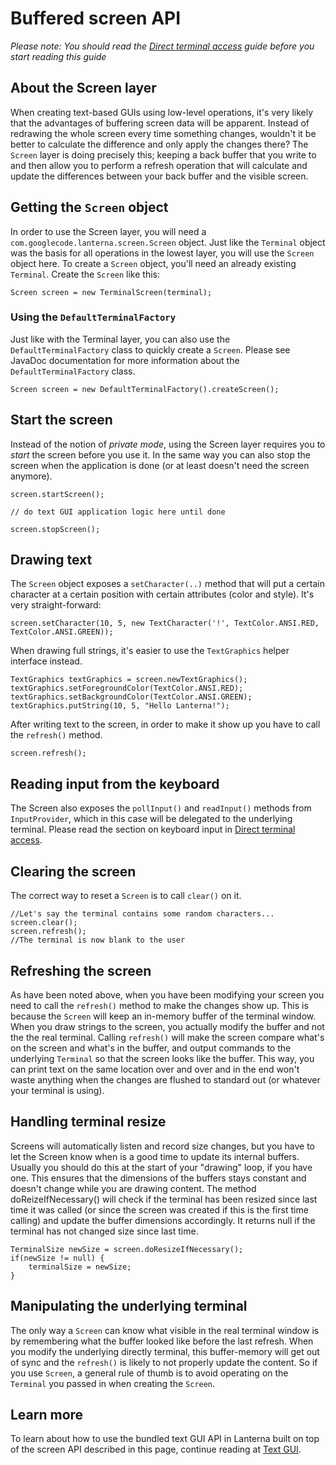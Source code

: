 # Buffered screen API
_Please note: You should read the [Direct terminal access](using-terminal.md) guide before you start reading this guide_

## About the Screen layer
When creating text-based GUIs using low-level operations, it's very likely that the advantages of buffering screen data 
will be apparent. Instead of redrawing the whole screen every time something changes, wouldn't it be better to calculate 
the difference and only apply the changes there? The `Screen` layer is doing precisely this; keeping a back buffer that 
you write to and then allow you to perform a refresh operation that will calculate and update the differences between 
your back buffer and the visible screen.

## Getting the `Screen` object
In order to use the Screen layer, you will need a `com.googlecode.lanterna.screen.Screen` object. Just like the 
`Terminal` object was the basis for all operations in the lowest layer, you will use the `Screen` object here. To create 
a `Screen` object, you'll need an already existing `Terminal`. Create the `Screen` like this:

    Screen screen = new TerminalScreen(terminal);

### Using the `DefaultTerminalFactory`
Just like with the Terminal layer, you can also use the `DefaultTerminalFactory` class to quickly create a `Screen`. 
Please see JavaDoc documentation for more information about the `DefaultTerminalFactory` class.

    Screen screen = new DefaultTerminalFactory().createScreen();

## Start the screen
Instead of the notion of _private mode_, using the Screen layer requires you to _start_ the screen before you use it. 
In the same way you can also stop the screen when the application is done (or at least doesn't need the screen anymore).

    screen.startScreen();
    
    // do text GUI application logic here until done

    screen.stopScreen();

## Drawing text ##
The `Screen` object exposes a `setCharacter(..)` method that will put a certain character at a certain position with 
certain attributes (color and style). It's very straight-forward:

    screen.setCharacter(10, 5, new TextCharacter('!', TextColor.ANSI.RED, TextColor.ANSI.GREEN));
    
When drawing full strings, it's easier to use the `TextGraphics` helper interface instead.

    TextGraphics textGraphics = screen.newTextGraphics();
    textGraphics.setForegroundColor(TextColor.ANSI.RED);
    textGraphics.setBackgroundColor(TextColor.ANSI.GREEN);
    textGraphics.putString(10, 5, "Hello Lanterna!");

After writing text to the screen, in order to make it show up you have to call the `refresh()` method.

    screen.refresh();

## Reading input from the keyboard
The Screen also exposes the `pollInput()` and `readInput()` methods from `InputProvider`, which in this case will be 
delegated to the underlying terminal. Please read the section on keyboard input in [Direct terminal access](using-terminal.md).

## Clearing the screen
The correct way to reset a `Screen` is to call `clear()` on it.

    //Let's say the terminal contains some random characters...
    screen.clear();
    screen.refresh();
    //The terminal is now blank to the user

## Refreshing the screen
As have been noted above, when you have been modifying your screen you need to call the `refresh()` method to make the 
changes show up. This is because the `Screen` will keep an in-memory buffer of the terminal window. When you draw 
strings to the screen, you actually modify the buffer and not the the real terminal. Calling `refresh()` will make the 
screen compare what's on the screen and what's in the buffer, and output commands to the underlying `Terminal` so that 
the screen looks like the buffer. This way, you can print text on the same location over and over and in the end won't 
waste anything when the changes are flushed to standard out (or whatever your terminal is using).

## Handling terminal resize
Screens will automatically listen and record size changes, but you have to let the Screen know when is
a good time to update its internal buffers. Usually you should do this at the start of your "drawing"
loop, if you have one. This ensures that the dimensions of the buffers stays constant and doesn't change
while you are drawing content. The method doReizeIfNecessary() will check if the terminal has been
resized since last time it was called (or since the screen was created if this is the first time
calling) and update the buffer dimensions accordingly. It returns null if the terminal has not changed
size since last time.

    TerminalSize newSize = screen.doResizeIfNecessary();
    if(newSize != null) {
        terminalSize = newSize;
    }

## Manipulating the underlying terminal
The only way a `Screen` can know what visible in the real terminal window is by remembering what the buffer looked like 
before the last refresh. When you modify the underlying directly terminal, this buffer-memory will get out of sync and 
the `refresh()` is likely to not properly update the content. So if you use `Screen`, a general rule of thumb is to 
avoid operating on the `Terminal` you passed in when creating the `Screen`.  

## Learn more
To learn about how to use the bundled text GUI API in Lanterna built on top of the screen API described in this page, 
continue reading at [Text GUI](using-gui.md).
